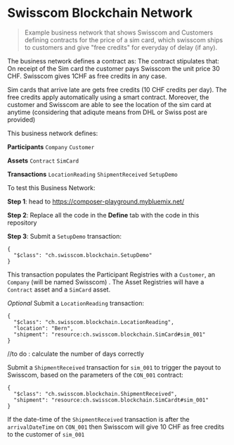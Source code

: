 # Swisscom Blockchain Network

> Example business network that shows Swisscom  and Customers defining contracts for the price of a sim card, which swisscom ships
to customers and give "free credits" for everyday of delay (if any). 

The business network defines a contract as: 
The contract stipulates that: On receipt of the Sim card the customer pays Swisscom the unit price 30 CHF.
Swisscom gives 1CHF as free credits in any case. 

Sim cards that arrive late are gets free credits (10 CHF credits per day).
The free credits apply automatically using a smart contract. 
Moreover, the customer and Swisscom are able to see the location of the sim card at anytime (considering that adiqute means  from DHL or Swiss post are provided) 

This business network defines:

**Participants**
`Company` `Customer`

**Assets**
`Contract` `SimCard`

**Transactions**
`LocationReading` `ShipmentReceived` `SetupDemo`

To test this Business Network: 

**Step 1**: head to https://composer-playground.mybluemix.net/ 


**Step 2**: Replace all the code in the **Define** tab with the code in this repository 

**Step 3**: Submit a `SetupDemo` transaction:

```
{
  "$class": "ch.swisscom.blockchain.SetupDemo"
}
```

This transaction populates the Participant Registries with a `Customer`, an `Company` (will be named Swisscom) . The Asset Registries will have a `Contract` asset and a `SimCard` asset.

*Optional*
Submit a `LocationReading` transaction:

```
{
  "$class": "ch.swisscom.blockchain.LocationReading",
  "location": "Bern",
  "shipment": "resource:ch.swisscom.blockchain.SimCard#sim_001"
}
```

//to do : calculate the number of days correctly 

Submit a `ShipmentReceived` transaction for `sim_001` to trigger the payout to Swisscom, based on the parameters of the `CON_001` contract:

```
{
  "$class": "ch.swisscom.blockchain.ShipmentReceived",
  "shipment": "resource:ch.swisscom.blockchain.SimCardt#sim_001"
}
```

If the date-time of the `ShipmentReceived` transaction is after the `arrivalDateTime` on `CON_001` then Swisscom will 
give 10 CHF as free credits to the customer of `sim_001`

